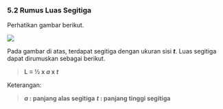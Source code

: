 ### **5.2 Rumus Luas Segitiga**

Perhatikan gambar berikut.

![](resource:assets/md/materi_5/luassegitiga.png "")

Pada gambar di atas, terdapat segitiga dengan ukuran sisi **_t_**. Luas segitiga dapat dirumuskan sebagai berikut.

>**L = ½ x _a_ x _t_**

Keterangan:

>**_a_ : panjang alas segitiga**
>**_t_ : panjang tinggi segitiga**